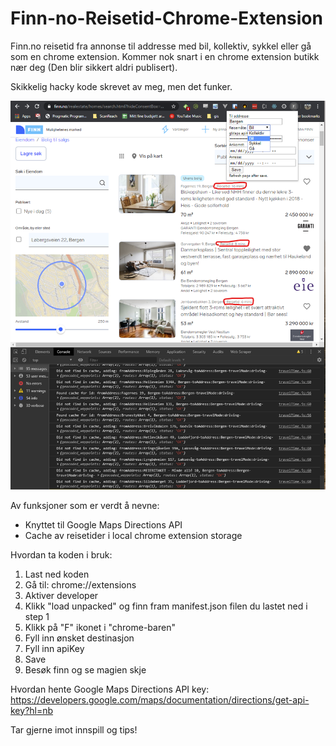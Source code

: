 # Finn-no-Reisetid-Chrome-Extension
Finn.no reisetid fra annonse til addresse med bil, kollektiv, sykkel eller gå som en chrome extension.
Kommer nok snart i en chrome extension butikk nær deg (Den blir sikkert aldri publisert). 

Skikkelig hacky kode skrevet av meg, men det funker.

![Bilde av extension i bruk](./skjermdump.png)

Av funksjoner som er verdt å nevne:
- Knyttet til Google Maps Directions API
- Cache av reisetider i local chrome extension storage

Hvordan ta koden i bruk:
1. Last ned koden
2. Gå til: chrome://extensions
3. Aktiver developer
4. Klikk "load unpacked" og finn fram manifest.json filen du lastet ned i step 1
5. Klikk på "F" ikonet i "chrome-baren"
6. Fyll inn ønsket destinasjon
7. Fyll inn apiKey
8. Save
9. Besøk finn og se magien skje


Hvordan hente Google Maps Directions API key:
https://developers.google.com/maps/documentation/directions/get-api-key?hl=nb


Tar gjerne imot innspill og tips!
